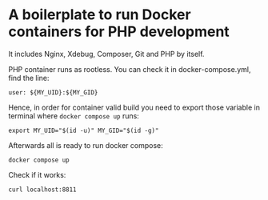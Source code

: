 # A boilerplate to run Docker containers for PHP development

It includes Nginx, Xdebug, Composer, Git and PHP by itself.

PHP container runs as rootless. You can check it in docker-compose.yml, find the line:

`user: ${MY_UID}:${MY_GID}`

Hence, in order for container valid build you need to export those variable in terminal where `docker compose up` runs:

```
export MY_UID="$(id -u)" MY_GID="$(id -g)"
```

Afterwards all is ready to run docker compose:
```
docker compose up
```

Check if it works:
```
curl localhost:8811
```
